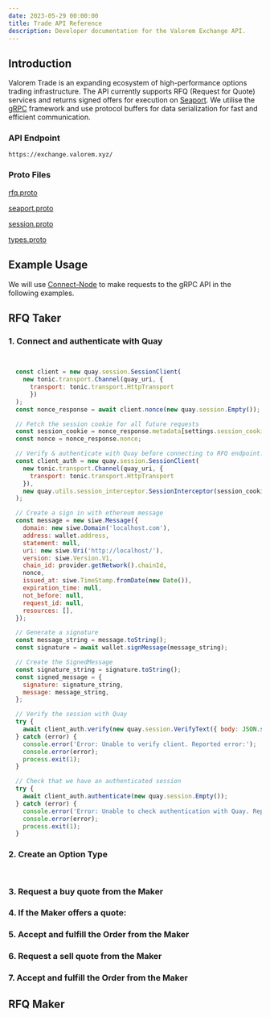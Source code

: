 ```yaml
---
date: 2023-05-29 00:00:00
title: Trade API Reference
description: Developer documentation for the Valorem Exchange API.
---
```


## Introduction

Valorem Trade is an expanding ecosystem of high-performance options trading infrastructure. The API currently supports RFQ (Request for Quote) services and returns signed offers for execution on [Seaport](https://docs.opensea.io/reference/seaport-overview). We utilise the [gRPC](https://grpc.io/docs/what-is-grpc/introduction/) framework and use protocol buffers for data serialization for fast and efficient communication.

### API Endpoint

`https://exchange.valorem.xyz/`


### Proto Files

[rfq.proto](https://github.com/valorem-labs-inc/exchange-proto/blob/main/quay/rfq.proto)

[seaport.proto](https://github.com/valorem-labs-inc/exchange-proto/blob/main/quay/seaport.proto)

[session.proto](https://github.com/valorem-labs-inc/exchange-proto/blob/main/quay/session.proto)

[types.proto](https://github.com/valorem-labs-inc/exchange-proto/blob/main/quay/types.proto)

 

## Example Usage

We will use [Connect-Node](https://connect.build/docs/node/getting-started) to make requests to the gRPC API in the following examples.


## RFQ Taker



### 1. Connect and authenticate with Quay





```javascript


  const client = new quay.session.SessionClient(
    new tonic.transport.Channel(quay_uri, {
      transport: tonic.transport.HttpTransport
      })
  );
  const nonce_response = await client.nonce(new quay.session.Empty());

  // Fetch the session cookie for all future requests
  const session_cookie = nonce_response.metadata[settings.session_cookie_key];
  const nonce = nonce_response.nonce;

  // Verify & authenticate with Quay before connecting to RFQ endpoint.
  const client_auth = new quay.session.SessionClient(
    new tonic.transport.Channel(quay_uri, {
      transport: tonic.transport.HttpTransport
    }),
    new quay.utils.session_interceptor.SessionInterceptor(session_cookie)
  );

  // Create a sign in with ethereum message
  const message = new siwe.Message({
    domain: new siwe.Domain('localhost.com'),
    address: wallet.address,
    statement: null,
    uri: new siwe.Uri('http://localhost/'),
    version: siwe.Version.V1,
    chain_id: provider.getNetwork().chainId,
    nonce,
    issued_at: siwe.TimeStamp.fromDate(new Date()),
    expiration_time: null,
    not_before: null,
    request_id: null,
    resources: [],
  });

  // Generate a signature
  const message_string = message.toString();
  const signature = await wallet.signMessage(message_string);

  // Create the SignedMessage
  const signature_string = signature.toString();
  const signed_message = {
    signature: signature_string,
    message: message_string,
  };

  // Verify the session with Quay
  try {
    await client_auth.verify(new quay.session.VerifyText({ body: JSON.stringify(signed_message) }));
  } catch (error) {
    console.error('Error: Unable to verify client. Reported error:');
    console.error(error);
    process.exit(1);
  }

  // Check that we have an authenticated session
  try {
    await client_auth.authenticate(new quay.session.Empty());
  } catch (error) {
    console.error('Error: Unable to check authentication with Quay. Reported error:');
    console.error(error);
    process.exit(1);
  }

```


### 2. Create an Option Type

```


```


### 3. Request a buy quote from the Maker


### 4. If the Maker offers a quote:


### 5. Accept and fulfill the Order from the Maker


### 6. Request a sell quote from the Maker


### 7. Accept and fulfill the Order from the Maker






## RFQ Maker
